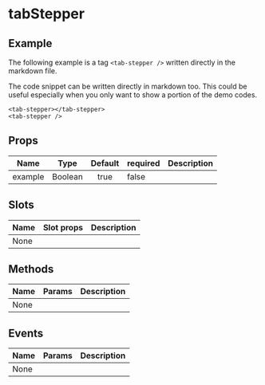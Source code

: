 # tabStepper

## Example

The following example is a tag `<tab-stepper />` written directly in the markdown file.

<tab-stepper></tab-stepper>

The code snippet can be written directly in markdown too. This could be useful especially when you only want to show a
portion of the demo codes.

``` vue
<tab-stepper></tab-stepper>
<tab-stepper />
```

## Props

Name    | Type    | Default              | required | Description
-----   | :----:  | :-------:            | -------- | -----------
example | Boolean | true                 | false    | 

## Slots

Name     | Slot props  | Description
-------- | ----------- | -----------
None     |             |

## Methods

Name             | Params            | Description
---------------- | ----------------- | -----------
None             |                   |

## Events

Name             | Params            | Description
---------------- | ----------------- | -----------
None             |                   |

